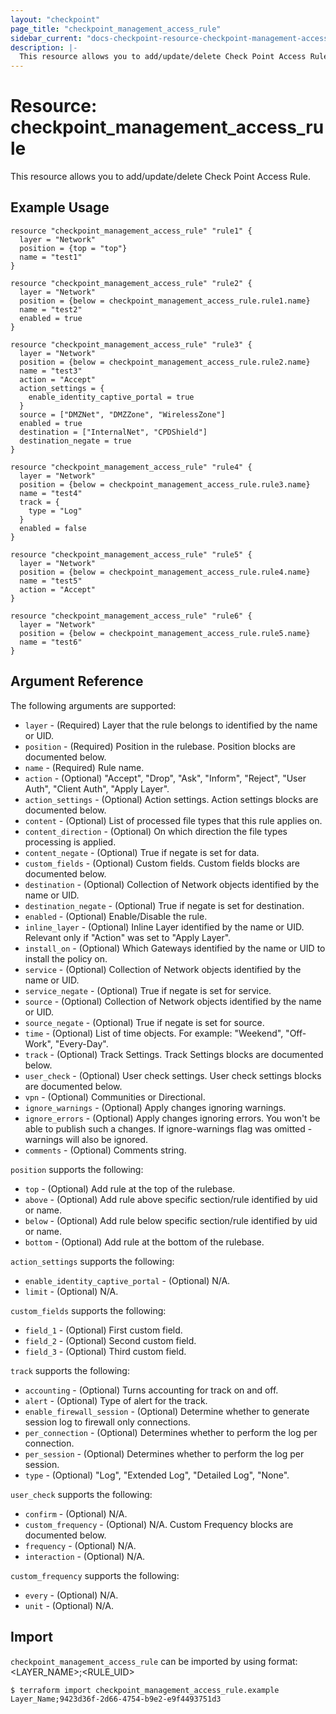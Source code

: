 ```yaml
---
layout: "checkpoint"
page_title: "checkpoint_management_access_rule"
sidebar_current: "docs-checkpoint-resource-checkpoint-management-access-rule"
description: |-
  This resource allows you to add/update/delete Check Point Access Rule.
---
```


# Resource: checkpoint_management_access_rule

This resource allows you to add/update/delete Check Point Access Rule.

## Example Usage


```hcl
resource "checkpoint_management_access_rule" "rule1" {
  layer = "Network"
  position = {top = "top"}
  name = "test1"
}

resource "checkpoint_management_access_rule" "rule2" {
  layer = "Network"
  position = {below = checkpoint_management_access_rule.rule1.name}
  name = "test2"
  enabled = true
}

resource "checkpoint_management_access_rule" "rule3" {
  layer = "Network"
  position = {below = checkpoint_management_access_rule.rule2.name}
  name = "test3"
  action = "Accept"
  action_settings = {
    enable_identity_captive_portal = true
  }
  source = ["DMZNet", "DMZZone", "WirelessZone"]
  enabled = true
  destination = ["InternalNet", "CPDShield"]
  destination_negate = true
}

resource "checkpoint_management_access_rule" "rule4" {
  layer = "Network"
  position = {below = checkpoint_management_access_rule.rule3.name}
  name = "test4"
  track = {
    type = "Log"
  }
  enabled = false
}

resource "checkpoint_management_access_rule" "rule5" {
  layer = "Network"
  position = {below = checkpoint_management_access_rule.rule4.name}
  name = "test5"
  action = "Accept"
}

resource "checkpoint_management_access_rule" "rule6" {
  layer = "Network"
  position = {below = checkpoint_management_access_rule.rule5.name}
  name = "test6"
}
```

## Argument Reference

The following arguments are supported:

* `layer` - (Required) Layer that the rule belongs to identified by the name or UID.
* `position` - (Required) Position in the rulebase. Position blocks are documented below.
* `name` - (Required) Rule name.
* `action` - (Optional) \"Accept\", \"Drop\", \"Ask\", \"Inform\", \"Reject\", \"User Auth\", \"Client Auth\", \"Apply Layer\".
* `action_settings` - (Optional) Action settings. Action settings blocks are documented below.
* `content` - (Optional) List of processed file types that this rule applies on.
* `content_direction` - (Optional) On which direction the file types processing is applied.
* `content_negate` - (Optional) True if negate is set for data.
* `custom_fields` - (Optional) Custom fields. Custom fields blocks are documented below.
* `destination` - (Optional) Collection of Network objects identified by the name or UID.
* `destination_negate` - (Optional) True if negate is set for destination.
* `enabled` - (Optional) Enable/Disable the rule.
* `inline_layer` - (Optional) Inline Layer identified by the name or UID. Relevant only if \"Action\" was set to \"Apply Layer\".
* `install_on` - (Optional) Which Gateways identified by the name or UID to install the policy on.
* `service` - (Optional) Collection of Network objects identified by the name or UID.
* `service_negate` - (Optional) True if negate is set for service.
* `source` - (Optional) Collection of Network objects identified by the name or UID.
* `source_negate` - (Optional) True if negate is set for source.
* `time` - (Optional) List of time objects. For example: \"Weekend\", \"Off-Work\", \"Every-Day\".
* `track` - (Optional) Track Settings. Track Settings blocks are documented below.
* `user_check` - (Optional) User check settings. User check settings blocks are documented below.
* `vpn` - (Optional) Communities or Directional.
* `ignore_warnings` - (Optional) Apply changes ignoring warnings.
* `ignore_errors` - (Optional) Apply changes ignoring errors. You won't be able to publish such a changes. If ignore-warnings flag was omitted - warnings will also be ignored.
* `comments` - (Optional) Comments string.

`position` supports the following:

* `top` - (Optional) Add rule at the top of the rulebase.
* `above` - (Optional) Add rule above specific section/rule identified by uid or name.
* `below` - (Optional) Add rule below specific section/rule identified by uid or name.
* `bottom` - (Optional) Add rule at the bottom of the rulebase.

`action_settings` supports the following:

* `enable_identity_captive_portal` - (Optional) N/A.
* `limit` - (Optional) N/A.

`custom_fields` supports the following:

* `field_1` - (Optional) First custom field.
* `field_2` - (Optional) Second custom field.
* `field_3` - (Optional) Third custom field.

`track` supports the following:

* `accounting` - (Optional) Turns accounting for track on and off.
* `alert` - (Optional) Type of alert for the track.
* `enable_firewall_session` - (Optional) Determine whether to generate session log to firewall only connections.
* `per_connection` - (Optional) Determines whether to perform the log per connection.
* `per_session` - (Optional) Determines whether to perform the log per session.
* `type` - (Optional) \"Log\", \"Extended Log\", \"Detailed Log\", \"None\".

`user_check` supports the following:

* `confirm` - (Optional) N/A.
* `custom_frequency` - (Optional) N/A. Custom Frequency blocks are documented below.
* `frequency` - (Optional) N/A.
* `interaction` - (Optional) N/A.

`custom_frequency` supports the following:

* `every` - (Optional) N/A.
* `unit` - (Optional) N/A. 

## Import

`checkpoint_management_access_rule` can be imported by using format: <LAYER_NAME>;<RULE_UID>

```
$ terraform import checkpoint_management_access_rule.example Layer_Name;9423d36f-2d66-4754-b9e2-e9f4493751d3
```












